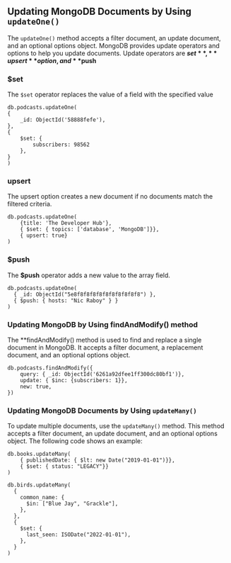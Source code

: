 ## Updating MongoDB Documents by Using `updateOne()`
The `updateOne()` method accepts a filter document, an update document, and an optional options object. MongoDB provides update operators and options to help you update documents. Update operators are **$set**, **upsert** option, and **$push**

### $set
The `$set` operator replaces the value of a field with the specified value

```
db.podcasts.updateOne(
{
    _id: ObjectId('58888fefe'),
},
{
    $set: {
        subscribers: 98562
    },
}
)
```

### upsert
The upsert option creates a new document if no documents match the filtered criteria.

```
db.podcasts.updateOne(
    {title: 'The Developer Hub'},
    { $set: { topics: ['database', 'MongoDB']}},
    { upsert: true}
)
```

### $push
The **$push** operator adds a new value to the array field.

```
db.podcasts.updateOne(
  { _id: ObjectId("5e8f8f8f8f8f8f8f8f8f8f8") },
  { $push: { hosts: "Nic Raboy" } }
)
```

### Updating MongoDB by Using **findAndModify()** method
The **findAndModify() method is used to find and replace a single document in MongoDB. It accepts a filter document, a replacement document, and an optional options object.

```
db.podcasts.findAndModify({
    query: { _id: ObjectId('6261a92dfee1ff300dc80bf1')},
    update: { $inc: {subscribers: 1}},
    new: true,
})
```

### Updating MongoDB Documents by Using `updateMany()`

To update multiple documents, use the `updateMany()` method. This method accepts a filter document, an update document, and an optional options object. The following code shows an example:

```
db.books.updateMany(
    { publishedDate: { $lt: new Date("2019-01-01")}},
    { $set: { status: "LEGACY"}}
)

db.birds.updateMany(
  {
    common_name: {
      $in: ["Blue Jay", "Grackle"],
    },
  },
  {
    $set: {
      last_seen: ISODate("2022-01-01"),
    },
  }
)

```
